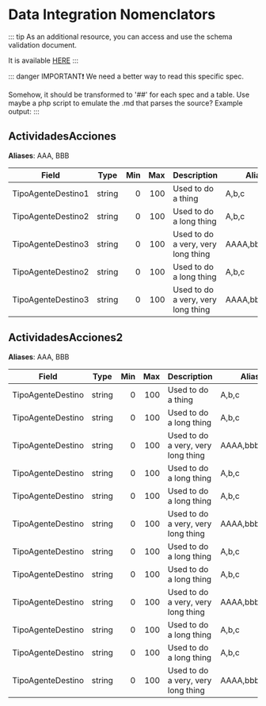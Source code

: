 # Data Integration Nomenclators

::: tip
As an additional resource, you can access and use the schema validation document.

It is available [HERE](http://cloud.uvesolutions.com/)
:::

::: danger IMPORTANT:exclamation:
We need a better way to read this specific spec. 

Somehow, it should be transformed to '##' for each spec and a table. Use maybe a php script to emulate the .md that parses the source?
Example output:
:::

## ActividadesAcciones
**Aliases**:  AAA, BBB

| Field | Type | Min | Max | Description |  Aliases |
| ------------- | ----------- | ----: | ----: | ---- | ----|
| TipoAgenteDestino1 | string | 0 | 100 | Used to do a thing | A,b,c |
| TipoAgenteDestino2 | string | 0 | 100 | Used to do a long thing | A,b,c |
| TipoAgenteDestino3 | string | 0 | 100 | Used to do a very, very long thing | AAAA,bbbb,ccccc |
| TipoAgenteDestino2 | string | 0 | 100 | Used to do a long thing | A,b,c |
| TipoAgenteDestino3 | string | 0 | 100 | Used to do a very, very long thing | AAAA,bbbb,ccccc |

## ActividadesAcciones2
**Aliases**:  AAA, BBB

| Field | Type | Min | Max | Description |  Aliases |
| ------------- | ----------- | ----: | ----: | ---- | ----|
| TipoAgenteDestino | string | 0 | 100 | Used to do a thing | A,b,c |
| TipoAgenteDestino | string | 0 | 100 | Used to do a long thing | A,b,c |
| TipoAgenteDestino | string | 0 | 100 | Used to do a very, very long thing | AAAA,bbbb,ccccc |
| TipoAgenteDestino | string | 0 | 100 | Used to do a long thing | A,b,c |
| TipoAgenteDestino | string | 0 | 100 | Used to do a long thing | A,b,c |
| TipoAgenteDestino | string | 0 | 100 | Used to do a very, very long thing | AAAA,bbbb,ccccc |
| TipoAgenteDestino | string | 0 | 100 | Used to do a long thing | A,b,c |
| TipoAgenteDestino | string | 0 | 100 | Used to do a long thing | A,b,c |
| TipoAgenteDestino | string | 0 | 100 | Used to do a very, very long thing | AAAA,bbbb,ccccc |
| TipoAgenteDestino | string | 0 | 100 | Used to do a long thing | A,b,c |
| TipoAgenteDestino | string | 0 | 100 | Used to do a long thing | A,b,c |
| TipoAgenteDestino | string | 0 | 100 | Used to do a very, very long thing | AAAA,bbbb,ccccc |

